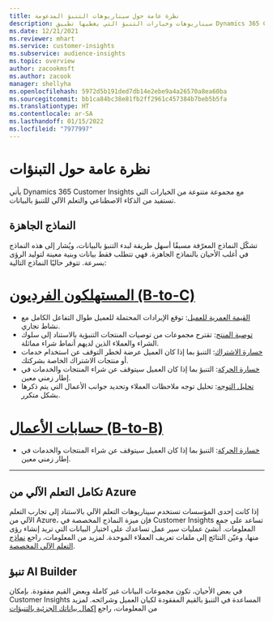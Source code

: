 ```yaml
---
title: نظرة عامة حول سيناريوهات التنبؤ المدعومة
description: سيناريوهات وخيارات التنبؤ التي يغطيها تطبيق Dynamics 365 Customer Insights.
ms.date: 12/21/2021
ms.reviewer: mhart
ms.service: customer-insights
ms.subservice: audience-insights
ms.topic: overview
author: zacookmsft
ms.author: zacook
manager: shellyha
ms.openlocfilehash: 5972d5b191ded7db14e2ebe9a4a26570a8ea60ba
ms.sourcegitcommit: bb1ca84bc38e81fb2ff2961c457384b7beb5b5fa
ms.translationtype: HT
ms.contentlocale: ar-SA
ms.lasthandoff: 01/15/2022
ms.locfileid: "7977997"
---
```

# <a name="predictions-overview"></a>نظرة عامة حول التبنؤات

يأتي Dynamics 365 Customer Insights مع مجموعة متنوعة من الخيارات التي تستفيد من الذكاء الاصطناعي والتعلم الآلي للتنبؤ بالبيانات. 

## <a name="out-of-box-models"></a>النماذج الجاهزة

تشكّل النماذج المعرّفة مسبقًا أسهل طريقة لبدء التنبؤ بالبيانات، ويُشار إلى هذه النماذج في أغلب الأحيان بالنماذج الجاهزة. فهي تتطلب فقط بيانات وبنية معينة لتوليد الرؤى بسرعة. تتوفر حاليًا النماذج التالية: 

# <a name="individual-consumers-b-to-c"></a>[المستهلكون الفرديون (B-to-C)](#tab/b2c)

- [القيمة العمرية للعميل](predict-customer-lifetime-value.md): توقع الإيرادات المحتملة للعميل طوال التفاعل الكامل مع نشاط تجاري.
- [توصية المنتج](predict-product-recommendation.md): تقترح مجموعات من توصيات المنتجات التنبؤية بالاستناد إلى سلوك الشراء والعملاء الذين لديهم أنماط شراء مماثلة.
- [خسارة الاشتراك‬](predict-subscription-churn.md): التنبؤ بما إذا كان العميل عرضة لخطر التوقف عن استخدام خدمات أو منتجات الاشتراك الخاصة بشركتك.
- [خسارة الحركة](predict-transactional-churn.md): التنبؤ بما إذا كان العميل سيتوقف عن شراء المنتجات والخدمات في إطار زمني معين.
- [تحليل التوجه](sentiment-analysis.md): تحليل توجه ملاحظات العملاء وتحديد جوانب الأعمال التي يتم ذكرها بشكل متكرر.

# <a name="business-accounts-b-to-b"></a>[حسابات الأعمال (B-to-B)](#tab/b2b)

- [خسارة الحركة](predict-transactional-churn.md): التنبؤ بما إذا كان العميل سيتوقف عن شراء المنتجات والخدمات في إطار زمني معين.

---


## <a name="azure-machine-learning-integration"></a>تكامل التعلم الآلي من Azure

إذا كانت إحدى المؤسسات تستخدم سيناريوهات التعلم الآلي بالاستناد إلى تجارب التعلم الآلي من Azure، فإن ميزة النماذج المخصصة في Customer Insights تساعد على جمع المعلومات. أنشئ عمليات سير عمل تساعدك على اختيار البيانات التي تريد إنشاء رؤى منها، وعيّن النتائج إلى ملفات تعريف العملاء الموحدة. لمزيد من المعلومات، راجع [نماذج التعلم الآلي المخصصة](custom-models.md).

## <a name="ai-builder-prediction"></a>تنبؤ AI Builder

في بعض الأحيان، تكون مجموعات البيانات غير كاملة وبعض القيم مفقودة. بإمكان Customer Insights المساعدة في التنبؤ بالقيم المفقودة لكيان العميل وشرائحه. لمزيد من المعلومات، راجع [إكمال بياناتك الجزئية بالتنبؤات](predictions.md)
